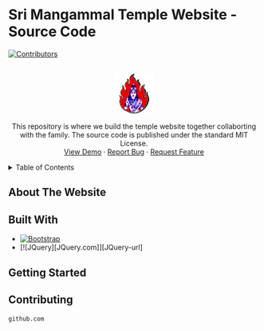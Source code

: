 # Sri Mangammal Temple Website - Source Code

[![Contributors][contributors-shield]][contributors-url]

<br />
<div align="center">
  <a href="https://github.com/sri-mangammal-temple/website">
    <img src="assets/images/github/logo.png" alt="Logo" width="80" height="80">
  </a>
<br/>
<p align="center">
This repository is where we build the temple website together collaborting with the family. The source code is published under the standard MIT License.
  <br />
  <a href="https://sri-mangammal-temple.github.io/website/">View Demo</a>
    ·
    <a href="https://github.com/sri-mangammal-temple/website/issues">Report Bug</a>
    ·
    <a href="https://github.com/sri-mangammal-temple/website/pulls">Request Feature</a>
  </p>
</div>

<!-- TABLE OF CONTENTS -->
<details>
  <summary>Table of Contents</summary>
  <ol>
    <li>
      <a href="#about-the-project">About The Website</a>
      <ul>
        <li><a href="#built-with">Built With</a></li>
      </ul>
    </li>
    <li>
      <a href="#getting-started">Getting Started</a>
      <ul>
        <li><a href="#prerequisites">Prerequisites</a></li>
        <li><a href="#installation">Installation</a></li>
      </ul>
    </li>
    <li><a href="#roadmap">Roadmap</a></li>
    <li><a href="#contributing">Contributing</a></li>
    <li><a href="#license">License</a></li>
    <li><a href="#contact">Contact</a></li>
  </ol>
</details>

## About The Website

## Built With

* [![Bootstrap][Bootstrap.com]][Bootstrap-url]
* [![JQuery][JQuery.com]][JQuery-url]

## Getting Started
## Contributing
```sh
github.com
```


<!-- MARKDOWN LINKS & IMAGES -->
<!-- https://www.markdownguide.org/basic-syntax/#reference-style-links -->
[contributors-shield]: https://img.shields.io/github/contributors/github_username/repo_name.svg?style=for-the-badge
[contributors-url]: https://github.com/sri-mangammal-temple/website/graphs/contributors
[forks-shield]: https://img.shields.io/github/forks/github_username/repo_name.svg?style=for-the-badge
[forks-url]: https://github.com/github_username/repo_name/network/members
[stars-shield]: https://img.shields.io/github/stars/github_username/repo_name.svg?style=for-the-badge
[stars-url]: https://github.com/github_username/repo_name/stargazers
[issues-shield]: https://img.shields.io/github/issues/github_username/repo_name.svg?style=for-the-badge
[issues-url]: https://github.com/github_username/repo_name/issues
[license-shield]: https://img.shields.io/github/license/github_username/repo_name.svg?style=for-the-badge
[license-url]: https://github.com/github_username/repo_name/blob/master/LICENSE.txt
[product-screenshot]: images/screenshot.png
[Bootstrap.com]: https://img.shields.io/badge/Bootstrap-563D7C?style=for-the-badge&logo=bootstrap&logoColor=white
[Bootstrap-url]: https://getbootstrap.com
